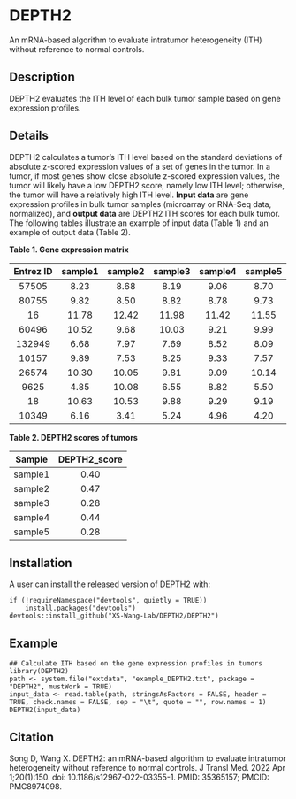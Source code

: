 # DEPTH2
An mRNA-based algorithm to evaluate intratumor heterogeneity (ITH) without reference to normal controls.

## Description

DEPTH2 evaluates the ITH level of each bulk tumor sample based on gene expression profiles.

## Details

DEPTH2 calculates a tumor’s ITH level based on the standard deviations of absolute z-scored expression values of a set of genes in the tumor. In a tumor, if most genes show close absolute z-scored expression values, the tumor will likely have a low DEPTH2 score, namely low ITH level; otherwise, the tumor will have a relatively high ITH level. 
 **Input data** are gene expression profiles in bulk tumor samples (microarray or RNA-Seq data, normalized), and **output data** are DEPTH2 ITH scores for each bulk tumor.
The following tables illustrate an example of input data (Table 1) and an example of output data (Table 2).

   **Table 1. Gene expression matrix**

| Entrez ID | sample1 | sample2 | sample3 | sample4 | sample5 |
| :-------: | :-----: | :-----: | :-----: | :-----: | :-----: |
|   57505   |  8.23   |  8.68   |  8.19   |  9.06   |  8.70   |
|   80755   |  9.82   |  8.50   |  8.82   |  8.78   |  9.73   |
|    16     |  11.78  |  12.42  |  11.98  |  11.42  |  11.55  |
|   60496   |  10.52  |  9.68   |  10.03  |  9.21   |  9.99   |
|  132949   |  6.68   |  7.97   |  7.69   |  8.52   |  8.09   |
|   10157   |  9.89   |  7.53   |  8.25   |  9.33   |  7.57   |
|   26574   |  10.30  |  10.05  |  9.81   |  9.09   |  10.14  |
|   9625    |  4.85   |  10.08  |  6.55   |  8.82   |  5.50   |
|    18     |  10.63  |  10.53  |  9.88   |  9.29   |  9.19   |
|   10349   |  6.16   |  3.41   |  5.24   |  4.96   |  4.20   |

   **Table 2. DEPTH2 scores of tumors**
                                             

| Sample  | DEPTH2_score |
| :-----: | :----------: |
| sample1 |     0.40     |
| sample2 |     0.47     |
| sample3 |     0.28     |
| sample4 |     0.44     |
| sample5 |     0.28     |



## Installation

A user can install the released version of DEPTH2 with:

```
if (!requireNamespace("devtools", quietly = TRUE))
    install.packages("devtools")
devtools::install_github("XS-Wang-Lab/DEPTH2/DEPTH2")
```

## Example

```
## Calculate ITH based on the gene expression profiles in tumors
library(DEPTH2)
path <- system.file("extdata", "example_DEPTH2.txt", package = "DEPTH2", mustWork = TRUE)
input_data <- read.table(path, stringsAsFactors = FALSE, header = TRUE, check.names = FALSE, sep = "\t", quote = "", row.names = 1)
DEPTH2(input_data)
```

## Citation

Song D, Wang X. DEPTH2: an mRNA-based algorithm to evaluate intratumor heterogeneity without reference to normal controls. J Transl Med. 2022 Apr 1;20(1):150. doi: 10.1186/s12967-022-03355-1. PMID: 35365157; PMCID: PMC8974098.

